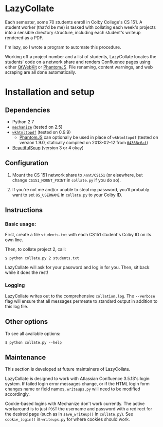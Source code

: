 # LazyCollate

Each semester, some 70 students enroll in Colby College's CS 151. A student
worker (that'd be me) is tasked with collating each week's projects into a
sensible directory structure, including each student's writeup rendered as a
PDF.

I'm lazy, so I wrote a program to automate this procedure.

Working off a project number and a list of students, LazyCollate locates
the students' code on a network share and renders Confluence pages using
either [QtWebKit][qtwebkit] or [PhantomJS][phantomjs]. File renaming,
content warnings, and web scraping are all done automatically.

# Installation and setup

## Dependencies

- Python 2.7
- [`mechanize`][mechanize] (tested on 2.5)
- [`wkhtmltopdf`][wkhtmltopdf] (tested on 0.9.9)
    - [PhantomJS][phantomjs] can optionally be used in place of `wkhtmltopdf`
    (tested on version 1.9.0, statically compiled on 2013-02-12 from
    [`04368c6af`][phantom-commit])
- [BeautifulSoup][beautiful_soup] (version 3 or 4 okay)


## Configuration
1. Mount the CS 151 network share to `/mnt/CS151` (or elsewhere, but change
   `CS151_MOUNT_POINT` in `collate.py` if you do so).

2. If you're not me and/or unable to steal my password, you'll probably want to
   set `OS_USERNAME` in `collate.py` to your Colby ID.

## Instructions

### Basic usage:

First, create a file `students.txt` with each CS151 student's Colby ID on its
own line.

Then, to collate project 2, call:

    $ python collate.py 2 students.txt

LazyCollate will ask for your password and log in for you. Then, sit back while
it does the rest!

### Logging

LazyCollate writes out to the comprehensive `collation.log`. The `--verbose`
flag will ensure that all messages permeate to standard output in addition to
this log file.

## Other options

To see all available options:

    $ python collate.py --help

## Maintenance

This section is developed at future maintainers of LazyCollate.

LazyCollate is designed to work with Atlassian Confluence 3.5.13's login
system. If failed login error messages change, or if the HTML login form changes
name or field names, `writeups.py` will need to be modified accordingly.

Cookie-based logins with Mechanize don't work currently. The active workaround
is to just `POST` the username and password with a redirect for the desired
page (such as in `save_writeup()` in `collate.py`). See `cookie_login()` in
`writeups.py` for where cookies should work.



[mechanize]: http://pypi.python.org/pypi/mechanize/
[phantomjs]: https://github.com/ariya/phantomjs
[phantom-commit]: https://github.com/ariya/phantomjs/commit/04368c6af8110280c8d7e2cedfe710065c672e4a
[qtwebkit]: http://qt-project.org/wiki/QtWebKit
[wkhtmltopdf]: https://github.com/antialize/wkhtmltopdf
[beautiful_soup]: http://www.crummy.com/software/BeautifulSoup/
